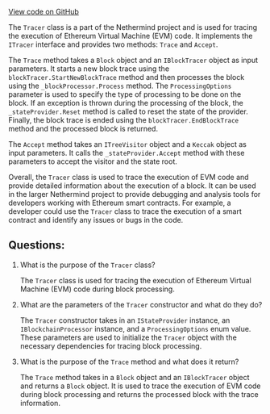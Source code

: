 [View code on GitHub](https://github.com/NethermindEth/nethermind/src/Nethermind/Nethermind.Consensus/Tracing/Tracer.cs)

The `Tracer` class is a part of the Nethermind project and is used for tracing the execution of Ethereum Virtual Machine (EVM) code. It implements the `ITracer` interface and provides two methods: `Trace` and `Accept`. 

The `Trace` method takes a `Block` object and an `IBlockTracer` object as input parameters. It starts a new block trace using the `blockTracer.StartNewBlockTrace` method and then processes the block using the `_blockProcessor.Process` method. The `ProcessingOptions` parameter is used to specify the type of processing to be done on the block. If an exception is thrown during the processing of the block, the `_stateProvider.Reset` method is called to reset the state of the provider. Finally, the block trace is ended using the `blockTracer.EndBlockTrace` method and the processed block is returned.

The `Accept` method takes an `ITreeVisitor` object and a `Keccak` object as input parameters. It calls the `_stateProvider.Accept` method with these parameters to accept the visitor and the state root.

Overall, the `Tracer` class is used to trace the execution of EVM code and provide detailed information about the execution of a block. It can be used in the larger Nethermind project to provide debugging and analysis tools for developers working with Ethereum smart contracts. For example, a developer could use the `Tracer` class to trace the execution of a smart contract and identify any issues or bugs in the code.
## Questions: 
 1. What is the purpose of the `Tracer` class?
    
    The `Tracer` class is used for tracing the execution of Ethereum Virtual Machine (EVM) code during block processing.

2. What are the parameters of the `Tracer` constructor and what do they do?
    
    The `Tracer` constructor takes in an `IStateProvider` instance, an `IBlockchainProcessor` instance, and a `ProcessingOptions` enum value. These parameters are used to initialize the `Tracer` object with the necessary dependencies for tracing block processing.

3. What is the purpose of the `Trace` method and what does it return?
    
    The `Trace` method takes in a `Block` object and an `IBlockTracer` object and returns a `Block` object. It is used to trace the execution of EVM code during block processing and returns the processed block with the trace information.